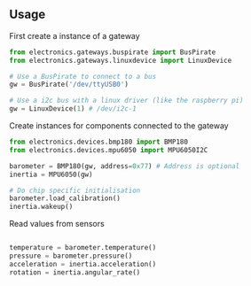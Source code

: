 ## Usage

First create a instance of a gateway

```python
from electronics.gateways.buspirate import BusPirate
from electronics.gateways.linuxdevice import LinuxDevice

# Use a BusPirate to connect to a bus
gw = BusPirate('/dev/ttyUSB0')

# Use a i2c bus with a linux driver (like the raspberry pi)
gw = LinuxDevice(1) # /dev/i2c-1
```

Create instances for components connected to the gateway

```python
from electronics.devices.bmp180 import BMP180
from electronics.devices.mpu6050 import MPU6050I2C

barometer = BMP180(gw, address=0x77) # Address is optional
inertia = MPU6050(gw)

# Do chip specific initialisation
barometer.load_calibration()
inertia.wakeup()
```

Read values from sensors

```python

temperature = barometer.temperature()
pressure = barometer.pressure()
acceleration = inertia.acceleration()
rotation = inertia.angular_rate()
```